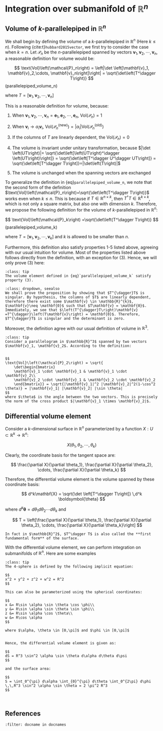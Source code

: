 # Integration over submanifold of $\mathbb{R}^n$

## Volume of $k$-parallelepiped in $\mathbb{R}^n$
We shall begin by defining the volume of a $k$-parallelepiped in $\mathbb{R}^n$ (Here $k\leq n$). Following {cite:t}`hubbard2015vector`, we first try to consider the case when $k=n$. Let $\mathcal{P}_n$ be the $n$-parallelepiped spanned by vectors $\mathbf{v}_1, \mathbf{v}_2,\cdots, \mathbf{v}_n$, a reasonable definition for volume would be:

$$
\text{Vol}\left(\mathcal{P}_n\right) = \left|\det \left[\mathbf{v}_1, \mathbf{v}_2,\cdots, \mathbf{v}_n\right]\right| = \sqrt{\det\left(T^\dagger T\right)}
$$ (parallelepiped_volume_n)

where $T=\left[\mathbf{v}_1, \mathbf{v}_2,\cdots, \mathbf{v}_n\right]$

This is a reasonable definition for volume, because:
1. When $\mathbf{v}_1, \mathbf{v}_2,\cdots, \mathbf{v}_n = \mathbf{e}_1, \mathbf{e}_2, \cdots, \mathbf{e}_n$, $\text{Vol}\left(\mathcal{P}_n\right) = 1$

2. When $\mathbf{v}_i \to \alpha_i \mathbf{v}_i$, $\text{Vol}\left(\mathcal{P}_n^{\text{(new)}}\right)=|\alpha_i|\text{Vol}\left(\mathcal{P}_n^{\text{(old)}}\right)$

3. If the columns of $T$ are linearly dependent, the $\text{Vol}\left(\mathcal{P}_n\right) = 0$

4. The volume is invariant under unitary transformation, because $|\det \left(UT\right)|= \sqrt{\det\left[\left(UT\right)^\dagger \left(UT\right)\right]} = \sqrt{\det\left[T^\dagger U^\dagger UT\right]} = \sqrt{\det\left[T^\dagger T\right]}=|\det\left(T\right)|$

5. The volume is unchanged when the spanning vectors are exchanged

To generalize the definition in {eq}`parallelepiped_volume_n`, we note that the second form of the definition $\text{Vol}\left(\mathcal{P}_n\right)=\sqrt{\det\left(T^\dagger T\right)}$ works even when $k\leq n$. This is because if $T\in \mathbb{R}^{n\times k}$, then $T^\dagger T \in \mathbb{R}^{k\times k}$, which is not only a square matrix, but also one with dimension $k$. Therefore, we propose the following definition for the volume of $k$-parallelepiped in $\mathbb{R}^n$:

$$
\text{Vol}\left(\mathcal{P}_k\right) =\sqrt{\det\left(T^\dagger T\right)}
$$ (parallelepiped_volume_k)

where $T=\left[\mathbf{v}_1, \mathbf{v}_2,\cdots, \mathbf{v}_k\right]$ and $k$ is allowed to be smaller than $n$.

Furthermore, this definition also satisfy properties 1-5 listed above, agreeing with our usual intuition for volume. Most of the properties listed above follows directly from the definition, with an exception for (3). Hence, we will only prove (3) here:

````{admonition} **Proposition** 
:class: tip
The volume element defined in {eq}`parallelepiped_volume_k` satisfy property (3).
````

```{admonition} **Proof**
:class: dropdown, seealso
We shall prove the proposition by showing that $T^{\dagger}T$ is singular. By hypothesis, the columns of $T$ are linearly dependent, therefore there exist some $\mathbf{v} \in \mathbb{R}^{k}$, $\mathbf{v}\neq \mathbf{0}$ such that $T\mathbf{v} = \mathbf{0}$. Immediately, we see that $\left(T^{\dagger}T\right)\mathbf{v} =T^{\dagger}\left(T\mathbf{v}\right) = \mathbf{0}$. Therefore, $T^{\dagger}T$ is singular and the determinant is zero.
```


Moreover, the definition agree with our usual definition of volume in $\mathbb{R}^3$. 

````{admonition} **Example: Area of a parallelogram in $\mathbb{R}^3$** 
:class: tip
Consider a parallelogram in $\mathbb{R}^3$ spanned by two vectors $\mathbf{v}_1, \mathbf{v}_2$. According to the definition:


$$
\text{Vol}\left(\mathcal{P}_2\right) = \sqrt{
    \det\begin{bmatrix}
    \mathbf{v}_1 \cdot \mathbf{v}_1 & \mathbf{v}_1 \cdot \mathbf{v}_2\\
    \mathbf{v}_2 \cdot \mathbf{v}_1 & \mathbf{v}_2 \cdot \mathbf{v}_2
    \end{bmatrix}} = \sqrt{|\mathbf{v}_1|^2 |\mathbf{v}_2|^2(1-\cos^2 \theta)} = |\mathbf{v}_1| |\mathbf{v}_2| |\sin \theta|
$$
where $\theta$ is the angle between the two vectors. This is precisely the norm of the cross product $|\mathbf{v}_1 \times \mathbf{v}_2|$.
````

## Differential volume element
Consider a $k$-dimensional surface in $\mathbb{R}^n$ parameterized by a function $X:U\subset \mathbb{R}^{k} \to \mathbb{R}^n$:

$$
X\left(\theta_1, \theta_2, \cdots, \theta_k \right)
$$

Clearly, the coordinate basis for the tangent space are:

$$
\frac{\partial X}{\partial \theta_1}, \frac{\partial X}{\partial \theta_2}, \cdots, \frac{\partial X}{\partial \theta_k}
$$

Therefore, the differential volume element is the volume spanned by these coordinate basis:

$$
d^k\mathbf{X} = \sqrt{\det \left[T^\dagger T\right]} \,d^k \boldsymbol{\theta}
$$

where $d^k \mathbf{\theta} = d\theta_1 d\theta_2 \cdots d\theta_k$ and 

$$
T = \left[\frac{\partial X}{\partial \theta_1}, \frac{\partial X}{\partial \theta_2}, \cdots, \frac{\partial X}{\partial \theta_k}\right]
$$

```{note}
In fact in $\mathbb{R}^2$, $T^\dagger T$ is also called the **first fundamental form** of the surface.
```

With the differential volume element, we can perform integration on submanifolds of $\mathbb{R}^n$. Here are some examples



````{admonition} **Example: Surface area of 4-sphere** 
:class: tip
The 4-sphere is defined by the following implicit equation:

$$
x^2 + y^2 + z^2 + w^2 = R^2 
$$

This can also be parameterized using the spherical coordinates:

$$
x &= R\sin \alpha \sin \theta \cos \phi\\
y &= R\sin \alpha \sin \theta \sin \phi\\
z &= R\sin \alpha \cos \theta\\
w &= R\cos \alpha
$$

where $\alpha, \theta \in [0,\pi]$ and $\phi \in [0,\pi]$


Hence, the differential volume element is given as:

$$
dS = R^3 \sin^2 \alpha \sin \theta d\alpha d\theta d\psi
$$

and the surface area:

$$
S = \int_0^{\pi} d\alpha \int_{0}^{\pi} d\theta \int_0^{2\pi} d\phi \,\,R^3 \sin^2 \alpha \sin \theta = 2 \pi^2 R^3
$$



````




## References
```{bibliography}
:filter: docname in docnames
```